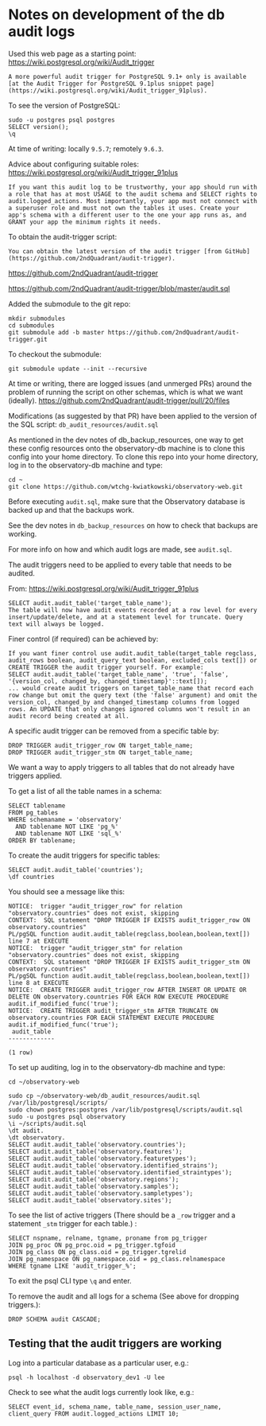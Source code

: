 # Notes on development of the db audit logs

Used this web page as a starting point: https://wiki.postgresql.org/wiki/Audit_trigger
```
A more powerful audit trigger for PostgreSQL 9.1+ only is available [at the Audit Trigger for PostgreSQL 9.1plus snippet page](https://wiki.postgresql.org/wiki/Audit_trigger_91plus).
```

To see the version of PostgreSQL:
```
sudo -u postgres psql postgres
SELECT version();
\q
```

At time of writing: locally `9.5.7`; remotely `9.6.3`.

Advice about configuring suitable roles: https://wiki.postgresql.org/wiki/Audit_trigger_91plus
```
If you want this audit log to be trustworthy, your app should run with a role that has at most USAGE to the audit schema and SELECT rights to audit.logged_actions. Most importantly, your app must not connect with a superuser role and must not own the tables it uses. Create your app's schema with a different user to the one your app runs as, and GRANT your app the minimum rights it needs.
```

To obtain the audit-trigger script:
```
You can obtain the latest version of the audit trigger [from GitHub](https://github.com/2ndQuadrant/audit-trigger).
```


https://github.com/2ndQuadrant/audit-trigger

https://github.com/2ndQuadrant/audit-trigger/blob/master/audit.sql

Added the submodule to the git repo:
```
mkdir submodules
cd submodules
git submodule add -b master https://github.com/2ndQuadrant/audit-trigger.git
```

To checkout the submodule:
```
git submodule update --init --recursive
```

At time or writing, there are logged issues (and unmerged PRs) around the problem of running the script on other schemas, which is what we want (ideally).
https://github.com/2ndQuadrant/audit-trigger/pull/20/files

Modifications (as suggested by that PR) have been applied to the version of the SQL script: `db_audit_resources/audit.sql`


As mentioned in the dev notes of db_backup_resources, one way to get these config resources onto the observatory-db machine is to clone this config into your home directory. To clone this repo into your home directory, log in to the observatory-db machine and type:
```
cd ~
git clone https://github.com/wtchg-kwiatkowski/observatory-web.git

```


Before executing `audit.sql`, make sure that the Observatory database is backed up and that the backups work.

See the dev notes in `db_backup_resources` on how to check that backups are working.

For more info on how and which audit logs are made, see `audit.sql`.

The audit triggers need to be applied to every table that needs to be audited.

From: https://wiki.postgresql.org/wiki/Audit_trigger_91plus
```
SELECT audit.audit_table('target_table_name');
The table will now have audit events recorded at a row level for every insert/update/delete, and at a statement level for truncate. Query text will always be logged.
```

Finer control (if required) can be achieved by:
```
If you want finer control use audit.audit_table(target_table regclass, audit_rows boolean, audit_query_text boolean, excluded_cols text[]) or CREATE TRIGGER the audit trigger yourself. For example:
SELECT audit.audit_table('target_table_name', 'true', 'false', '{version_col, changed_by, changed_timestamp}'::text[]);
... would create audit triggers on target_table_name that record each row change but omit the query text (the 'false' argument) and omit the version_col, changed_by and changed_timestamp columns from logged rows. An UPDATE that only changes ignored columns won't result in an audit record being created at all.
```

A specific audit trigger can be removed from a specific table by:
```
DROP TRIGGER audit_trigger_row ON target_table_name;
DROP TRIGGER audit_trigger_stm ON target_table_name;
```

We want a way to apply triggers to all tables that do not already have triggers applied.


To get a list of all the table names in a schema:
```
SELECT tablename
FROM pg_tables
WHERE schemaname = 'observatory'
  AND tablename NOT LIKE 'pg_%' 
  AND tablename NOT LIKE 'sql_%' 
ORDER BY tablename;
```

To create the audit triggers for specific tables:
```
SELECT audit.audit_table('countries');
\df countries
```

You should see a message like this:
```
NOTICE:  trigger "audit_trigger_row" for relation "observatory.countries" does not exist, skipping
CONTEXT:  SQL statement "DROP TRIGGER IF EXISTS audit_trigger_row ON observatory.countries"
PL/pgSQL function audit.audit_table(regclass,boolean,boolean,text[]) line 7 at EXECUTE
NOTICE:  trigger "audit_trigger_stm" for relation "observatory.countries" does not exist, skipping
CONTEXT:  SQL statement "DROP TRIGGER IF EXISTS audit_trigger_stm ON observatory.countries"
PL/pgSQL function audit.audit_table(regclass,boolean,boolean,text[]) line 8 at EXECUTE
NOTICE:  CREATE TRIGGER audit_trigger_row AFTER INSERT OR UPDATE OR DELETE ON observatory.countries FOR EACH ROW EXECUTE PROCEDURE audit.if_modified_func('true');
NOTICE:  CREATE TRIGGER audit_trigger_stm AFTER TRUNCATE ON observatory.countries FOR EACH STATEMENT EXECUTE PROCEDURE audit.if_modified_func('true');
 audit_table 
-------------
 
(1 row)

```



To set up auditing, log in to the observatory-db machine and type:
```
cd ~/observatory-web

sudo cp ~/observatory-web/db_audit_resources/audit.sql /var/lib/postgresql/scripts/
sudo chown postgres:postgres /var/lib/postgresql/scripts/audit.sql
sudo -u postgres psql observatory
\i ~/scripts/audit.sql
\dt audit.
\dt observatory.
SELECT audit.audit_table('observatory.countries');
SELECT audit.audit_table('observatory.features');
SELECT audit.audit_table('observatory.featuretypes');
SELECT audit.audit_table('observatory.identified_strains');
SELECT audit.audit_table('observatory.identified_straintypes');
SELECT audit.audit_table('observatory.regions');
SELECT audit.audit_table('observatory.samples');
SELECT audit.audit_table('observatory.sampletypes');
SELECT audit.audit_table('observatory.sites');
```

To see the list of active triggers (There should be a `_row` trigger and a statement `_stm` trigger for each table.) :
```
SELECT nspname, relname, tgname, proname from pg_trigger
JOIN pg_proc ON pg_proc.oid = pg_trigger.tgfoid
JOIN pg_class ON pg_class.oid = pg_trigger.tgrelid
JOIN pg_namespace ON pg_namespace.oid = pg_class.relnamespace
WHERE tgname LIKE 'audit_trigger_%';
```

To exit the psql CLI type `\q` and enter.

To remove the audit and all logs for a schema (See above for dropping triggers.):
```
DROP SCHEMA audit CASCADE;
```



## Testing that the audit triggers are working

Log into a particular database as a particular user, e.g.:
```
psql -h localhost -d observatory_dev1 -U lee
```

Check to see what the audit logs currently look like, e.g.:
```
SELECT event_id, schema_name, table_name, session_user_name, client_query FROM audit.logged_actions LIMIT 10;
```




